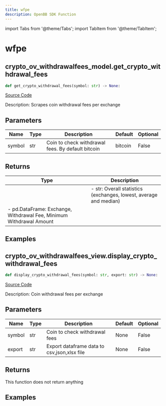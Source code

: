 ```yaml
---
title: wfpe
description: OpenBB SDK Function
---
```


import Tabs from '@theme/Tabs';
import TabItem from '@theme/TabItem';

# wfpe

<Tabs>
<TabItem value="model" label="Model" default>

## crypto_ov_withdrawalfees_model.get_crypto_withdrawal_fees

```python title='openbb_terminal/cryptocurrency/overview/withdrawalfees_model.py'
def get_crypto_withdrawal_fees(symbol: str) -> None:
```
[Source Code](https://github.com/OpenBB-finance/OpenBBTerminal/tree/main/openbb_terminal/cryptocurrency/overview/withdrawalfees_model.py#L209)

Description: Scrapes coin withdrawal fees per exchange

## Parameters

| Name | Type | Description | Default | Optional |
| ---- | ---- | ----------- | ------- | -------- |
| symbol | str | Coin to check withdrawal fees. By default bitcoin | bitcoin | False |

## Returns

| Type | Description |
| ---- | ----------- |
|  | - str:              Overall statistics (exchanges, lowest, average and median)
- pd.DataFrame: Exchange, Withdrawal Fee, Minimum Withdrawal Amount |

## Examples



</TabItem>
<TabItem value="view" label="View">

## crypto_ov_withdrawalfees_view.display_crypto_withdrawal_fees

```python title='openbb_terminal/cryptocurrency/overview/withdrawalfees_view.py'
def display_crypto_withdrawal_fees(symbol: str, export: str) -> None:
```
[Source Code](https://github.com/OpenBB-finance/OpenBBTerminal/tree/main/openbb_terminal/cryptocurrency/overview/withdrawalfees_view.py#L86)

Description: Coin withdrawal fees per exchange

## Parameters

| Name | Type | Description | Default | Optional |
| ---- | ---- | ----------- | ------- | -------- |
| symbol | str | Coin to check withdrawal fees | None | False |
| export | str | Export dataframe data to csv,json,xlsx file | None | False |

## Returns

This function does not return anything

## Examples



</TabItem>
</Tabs>